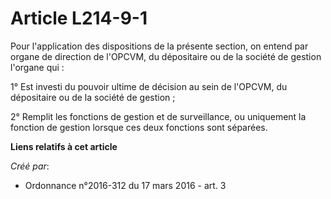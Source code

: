 # Article L214-9-1

Pour l'application des dispositions de la présente section, on entend par organe de direction de l'OPCVM, du dépositaire ou
de la société de gestion l'organe qui : 

1° Est investi du pouvoir ultime de décision au sein de l'OPCVM, du dépositaire ou de la société de gestion ; 

2° Remplit les fonctions de gestion et de surveillance, ou uniquement la fonction de gestion lorsque ces deux fonctions sont
séparées.

**Liens relatifs à cet article**

_Créé par_:

  - Ordonnance n°2016-312 du 17 mars 2016 - art. 3
